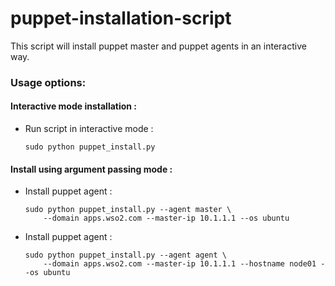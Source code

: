 puppet-installation-script
==========================

This script will install puppet master and puppet agents in an interactive way.

### Usage options:

#### Interactive mode installation :

- Run script in interactive mode :

    ```
    sudo python puppet_install.py
    ```

#### Install using argument passing mode : 

- Install puppet agent : 

    ``` 
    sudo python puppet_install.py --agent master \
        --domain apps.wso2.com --master-ip 10.1.1.1 --os ubuntu
    ```

- Install puppet agent : 

    ```
    sudo python puppet_install.py --agent agent \
        --domain apps.wso2.com --master-ip 10.1.1.1 --hostname node01 --os ubuntu
    ```
